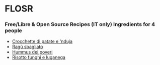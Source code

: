 # FLOSR
### Free/Libre & Open Source Recipes (IT only) Ingredients for 4 people

- [Crocchette di patate e 'nduja](ricette/crocchette_patate_e_nduja.md)
- [Ragù sbagliato](ricette/ragù_sbagliato.md)
- [Hummus dei poveri](ricette/hummus_dei_poveri)
- [Risotto funghi e luganega](ricette/risotto_funghi_e_luganega.md)
